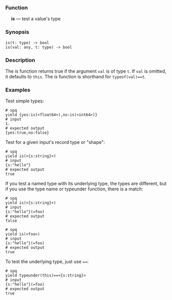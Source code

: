 ### Function

&emsp; **is** &mdash; test a value's type

### Synopsis
```
is(t: type) -> bool
is(val: any, t: type) -> bool
```

### Description

The _is_ function returns true if the argument `val` is of type `t`. If `val`
is omitted, it defaults to `this`.  The _is_ function is shorthand for `typeof(val)==t`.

### Examples

Test simple types:
```mdtest-spq
# spq
yield {yes:is(<float64>),no:is(<int64>)}
# input
1.
# expected output
{yes:true,no:false}
```

Test for a given input's record type or "shape":
```mdtest-spq
# spq
yield is(<{s:string}>)
# input
{s:"hello"}
# expected output
true
```

If you test a named type with its underlying type, the types are different,
but if you use the type name or typeunder function, there is a match:
```mdtest-spq
# spq
yield is(<{s:string}>)
# input
{s:"hello"}(=foo)
# expected output
false
```

```mdtest-spq
# spq
yield is(<foo>)
# input
{s:"hello"}(=foo)
# expected output
true
```

To test the underlying type, just use `==`:
```mdtest-spq
# spq
yield typeunder(this)==<{s:string}>
# input
{s:"hello"}(=foo)
# expected output
true
```
